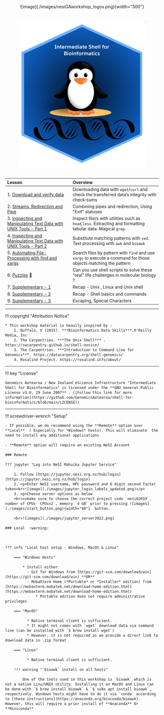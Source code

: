 <center>
![image](./images/nesiGAworkshop_logos.png){width="300"}
</center>

# <p align="center"><img src="./images/logo-2023-sept.png" alt="drawing" width="420"/></p> 


<!--- check -->

| **Lesson**                                         | **Overview** | 
|:---------------------------------------------------|:-------------|
|1. [Download and verify data](./2_download_data.md)|Downloading data with `wget`/`curl` and check the transferred data’s integrity with check‐sums|
|2. [Streams, Redirection and Pipe](./3_streams_red_pipe.md)|Combining pipes and redirection, Using "Exit" statuses|
|3. [Inspecting and Manipulating Text Data with UNIX Tools - Part 1](./4_inspectmanipluate.md)| Inspect file/s with utilities such as `head`,`less`. Extracting and formatting tabular data. Magical `grep`. |
|4. [Inspecting and Manipulating Text Data with UNIX Tools - Part 2](./5_inspectmanipulate2.md)|Substitute matching patterns with `sed`. Text processing with `awk` and `bioawk`|
|5. [Automating File-Processing with find and xargs](./6_automate_fileprocessing_find_xargs.md)| Search files by pattern with `find` and use `xargs` to execute a command for those objects matching the pattern|
|6. [Puzzles](./puzzles.md) 🧩 | Can you use shell scripts to solve these "real" life challenges in molecular biology ?|
|7. [Supplementary - 1](./supplementary%20/supplementary_1.md) | Recap - Unix , Linux and Unix shell|
|8. [Supplementary - 2](./supplementary%20/supplementary_2.md) | Recap - Shell basics and commands  |
|9. [Supplementary - 3](./supplementary%20/supplementary_3.md)| Escaping, Special Characters|

- - - 


!!! copyright "Attribution Notice"

    * This workshop material is heavily inspired by : 
        1. Buffalo, V (2015). ***Bioinformatics Data Skills***.O'Reilly Media, Inc
        2. The Carpentries. ***The Unix Shell*** . https://swcarpentry.github.io/shell-novice/
        3. The Carpentries. ***Introduction to Command Line for Genomics***. https://datacarpentry.org/shell-genomics/
        4. Rosalind Project. https://rosalind.info/about/
    
- - - 

!!! key "License" 

    Genomics Aotearoa / New Zealand eScience Infrastructure "Intermediate Shell for Bioinformatics" is licensed under the **GNU General Public License v3.0, 29 June 2007** . ([Follow this link for more information](https://github.com/GenomicsAotearoa/shell-for-bioinformatics/blob/main/LICENSE))
    
- - - 

!!! screwdriver-wrench "Setup"

    - If possible, we do recommend using the **Remote** option over **Local**  ( Especially for *Windows* hosts). This will eliminate  the need to install any additional applications

    - **Remote** option will require an existing NeSI Account

    ### Remote
    
    ??? jupyter "Log into NeSI Mahuika Jupyter Service"
    
        1. Follow [https://jupyter.nesi.org.nz/hub/login](https://jupyter.nesi.org.nz/hub/login)
        2. <p>Enter NeSI username, HPC password and 6 digit second factor token<br>![image](./images/jupyter_login_labels_updated.png)</p>
        3. <p>Choose server options as below
        <br>>>make sure to choose the correct project code `nesi02659`, number of CPUs `CPUs=2`, memory `4 GB` prior to pressing ![images](./images/start_button.png){width="40"}  button.
    
        <br>![images](./images/jupyter_server2022.png)
    
    ### Local  :warning:
    
    
    
    ??? info "Local host setup - Windows, MacOS & Linux"
    
        === "Windows Hosts"
    
            * Install either 
              - Git for Windows from [https://git-scm.com/download/win](https://git-scm.com/download/win) **OR**
              - MobaXterm Home (*Portable* or *Installer* edition) from [https://mobaxterm.mobatek.net/download-home-edition.html](https://mobaxterm.mobatek.net/download-home-edition.html)
                  * Portable edition does not require administrative privileges 
    
        === "MacOS"
    
              * Native terminal client is sufficient.
              * It might not comes with `wget` download data via command line (can be installed with `$ brew install wget`)
              * However, it is not required as we provide a direct link to download data in .zip format 
    
        === "Linux"
    
              * Native terminal client is sufficient.
    
        !!! warning "`bioawk` install on all hosts"
    
            One of the tools used in this workshop is `bioawk` which is not a native Linu/UNIX utility. Installing it on MacOS and Linux can be done with `$ brew install bioawk` & `$ sudo apt install bioawk`, respectively. Windows hosts might have to do it via `conda` according to [these instructions](https://anaconda.org/bioconda/bioawk). However, this will require a prior install of **Anaconda** Or **Miniconda** 
    
    
    